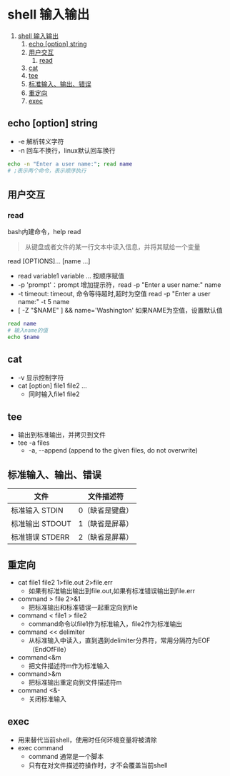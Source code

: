 # shell 输入输出
<!-- TOC -->

1. [shell 输入输出](#shell-输入输出)
    1. [echo [option] string](#echo-option-string)
    2. [用户交互](#用户交互)
        1. [read](#read)
    3. [cat](#cat)
    4. [tee](#tee)
    5. [标准输入、输出、错误](#标准输入输出错误)
    6. [重定向](#重定向)
    7. [exec](#exec)

<!-- /TOC -->
## echo [option] string

- -e 解析转义字符
- -n 回车不换行，linux默认回车换行

```sh
echo -n "Enter a user name:"; read name
# ;表示两个命令，表示顺序执行
```


## 用户交互

### read
bash内建命令，help read

> 从键盘或者文件的某一行文本中读入信息，并将其赋给一个变量

read [OPTIONS]...  [name ...]

- read variable1 variable ... 按顺序赋值
- -p 'prompt'：prompt 增加提示符，read -p "Enter a user name:" name
- -t timeout: timeout, 命令等待超时,超时为空值 read -p "Enter a user name:" -t 5 name
- [ -Z "$NAME" ] && name='Washington' 如果NAME为空值，设置默认值

```sh
read name
# 输入name的值
echo $name
```

## cat 

- -v 显示控制字符
- cat [option] file1 file2 ...
    - 同时输入file1 file2

## tee

- 输出到标准输出，并拷贝到文件
- tee -a files
    - -a, --append (append to the given files, do not overwrite)

## 标准输入、输出、错误

文件 |文件描述符
-|:-:
标准输入 STDIN | 0（缺省是键盘）
标准输出 STDOUT | 1（缺省是屏幕）
标准错误 STDERR | 2（缺省是屏幕）

## 重定向

- cat file1 file2 1>file.out 2>file.err
  - 如果有标准输出输出到file.out,如果有标准错误输出到file.err
- command > file 2>&1 
  - 把标准输出和标准错误一起重定向到file
- command < file1 > file2
  - command命令以file1作为标准输入，file2作为标准输出
- command << delimiter
  - 从标准输入中读入，直到遇到delimiter分界符，常用分隔符为EOF（EndOfFile）
- command<&m 
  - 把文件描述符m作为标准输入
- command>&m
  - 把标准输出重定向到文件描述符m
- command <&-
  - 关闭标准输入

## exec
- 用来替代当前shell，使用时任何环境变量将被清除
- exec command
    - command 通常是一个脚本
    - 只有在对文件描述符操作时，才不会覆盖当前shell